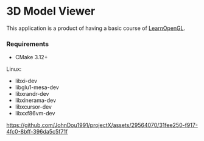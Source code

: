 # 3D Model Viewer
This application is a product of having a basic course of [LearnOpenGL](https://learnopengl.com/).

### Requirements
 - CMake 3.12+

Linux:
 - libxi-dev
 - libglu1-mesa-dev
 - libxrandr-dev
 - libxinerama-dev
 - libxcursor-dev
 - libxxf86vm-dev

https://github.com/JohnDou1991/projectX/assets/29564070/31fee250-f917-4fc0-8bff-396da5c5f71f
